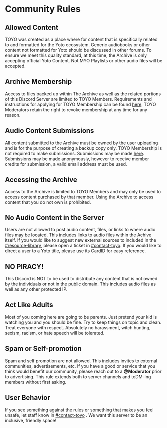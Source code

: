 # Community Rules

## Allowed Content

TOYO was created as a place where for content that is specifically related to and formatted for the Yoto ecosystem. Generic audiobooks or other content not formatted for Yoto should be discussed in other forums. To ensure we meet this quality standard, at this time, the Archive is only accepting official Yoto Content. Not MYO Playlists or other audio files will be accepted.

## Archive Membership

Access to files backed up within The Archive as well as the related portions of this Discord Server are limited to TOYO Members. Requirements and instructions for applying for TOYO Membership can be found [here](/guides/archive/applying_to_the_archive.md). TOYO Moderators retain the right to revoke membership at any time for any reason.

## Audio Content Submissions

All content submitted to the Archive must be owned by the user uploading and is for the purpose of creating a backup copy only. TOYO Membership is not required to make submissions. Submissions may be made [here](https://docs.google.com/forms/d/e/1FAIpQLSfN5bodij-TqQ5cK8EtAz-RqI2DTVnjB3OOc8LpcJ27gcvuZw/viewform). Submissions may be made anonymously, however to receive member credits for submission, a valid email address must be used. 

## Accessing the Archive

Access to the Archive is limited to TOYO Members and may only be used to access content purchased by that member. Using the Archive to access content that you do not own is prohibited.

## No Audio Content in the Server

Users are not allowed to post audio content, files, or links to where audio files may be located. This includes links to audio files within the Achive itself. If you would like to suggest new external sources to included in the [#resource-library](https://discordapp.com/channels/1295352148846055444/1300664234664923179), please open a ticket in [#contact-toyo](https://discordapp.com/channels/1295352148846055444/1297387976266874991). If you would like to direct a user to a Yoto title, please use its CardID for easy reference.

## NO PIRACY!

This Discord is NOT to be used to distribute any content that is not owned by the individuals or not in the public domain. This includes audio files as well as any other protected IP.

## Act Like Adults

Most of you coming here are going to be parents. Just pretend your kid is watching you and you should be fine. Try to keep things on topic and clean. Treat everyone with respect. Absolutely no harassment, witch hunting, sexism, racism, or hate speech will be tolerated.

## Spam or Self-promotion

Spam and self promotion are not allowed. This includes invites to external communities, advertisements, etc. If you have a good or service that you think would benefit our community, please reach out to a **@Moderator** prior to advertising. This rule extends both to server channels and toDM-ing members without first asking.

## User Behavior

If you see something against the rules or something that makes you feel unsafe, let staff know in [#contact-toyo](https://discordapp.com/channels/1295352148846055444/1297387976266874991) . We want this server to be an inclusive, friendly space!